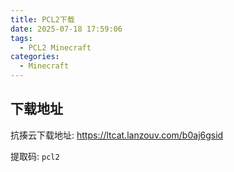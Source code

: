 ```yaml
---
title: PCL2下载
date: 2025-07-18 17:59:06
tags:
  - PCL2 Minecraft
categories:
  - Minecraft
---
```


## 下载地址

抗揍云下载地址: https://ltcat.lanzouv.com/b0aj6gsid

提取码: `pcl2`
